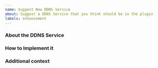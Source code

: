 ```yaml
---
name: Suggest New DDNS Service
about: Suggest a DDNS Service that you think should be in the plugin
labels: enhancement
---
```


<!--
Note: Please search to see if an issue already exists for this service.
-->

### About the DDNS Service
<!-- What's the service's name? Why do you need it? -->

### How to Implement it
<!-- If possible, provide links to documentation or describe how the service can be used programmatically. -->

### Additional context
<!-- Add any other context or screenshots about the feature request here. -->